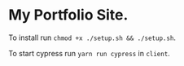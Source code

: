 # My Portfolio Site.

To install run `chmod +x ./setup.sh && ./setup.sh`.

To start cypress run `yarn run cypress` in `client`.
